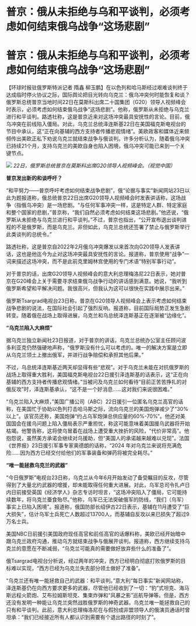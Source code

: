 # 普京：俄从未拒绝与乌和平谈判，必须考虑如何结束俄乌战争“这场悲剧”

# 普京：俄从未拒绝与乌和平谈判，必须考虑如何结束俄乌战争“这场悲剧”

【环球时报驻俄罗斯特派记者 隋鑫
柳玉鹏】在以色列和哈马斯经过艰难谈判终于达成临时停火协议之际，国际舆论把目光转向乌克兰：俄乌冲突何时能恢复和谈？俄罗斯总统普京当地时间22日在莫斯科出席二十国集团（G20）领导人视频峰会时表示，必须考虑如何结束俄乌战争“这场悲剧”。他称，俄罗斯从未拒绝与乌克兰进行和平谈判。路透社称，这是普京近来对这场冲突最具安抚性的言论。目前，俄乌冲突在前线陷入僵局。对此，乌克兰总统泽连斯基22日在美国福克斯电视台的节目中承认，这“正在向基辅的西方支持者传播悲观情绪”。美欧政客和媒体近来频频传出美欧正私下劝说乌克兰就结束战争与俄谈判。许多分析认为，随着俄乌冲突已持续21个月，支持乌克兰的美欧自身也陷入困境，俄乌冲突可能已来到一个关键节点。

![](https://inews.gtimg.com/om_bt/O0sYhL13uQGLa_Ve4BDslETg6gtYAUF4NsGTJWX_tDGt0AA/1000)
_22日，俄罗斯总统普京在莫斯科出席G20领导人视频峰会。（视觉中国）_

**普京发出新的和谈呼吁？**

“和平努力——普京呼吁考虑如何结束战争悲剧”，俄“论据与事实”新闻网站23日以此为题报道称，俄总统普京22日出席G20领导人视频峰会时发表讲话称，这场战争（指俄乌冲突）是一场悲剧。“与任何军事冲突一样，这是特定人群、特定家庭和整个国家的悲剧，”普京称，“我们自然必须考虑如何结束这场悲剧。”他还说，“俄罗斯从未拒绝与乌克兰进行和平谈判。”不过，普京也指出，“公开宣布退出谈判进程的不是俄罗斯，而是乌克兰。非但如此，乌克兰总统还签署了禁止与俄罗斯举行此类谈判的总统令。”

路透社称，这是普京自2022年2月俄乌冲突爆发以来首次向G20领导人发表讲话，这也是他迄今为止对这场冲突最具安抚性的言论。报道称，普京使用“战争”一词来描述这场冲突，而不是此前克里姆林宫使用的专门术语“特别军事行动”。

对于普京的话，出席G20领导人视频峰会的意大利总理梅洛尼22日表示，她对普京在G20峰会上关于需要寻求结束俄乌战争行动的讲话感到满意。她说，“我听到俄罗斯希望和平解决问题。我很高兴，但我认为这可以很快在实践中展示出来。”

俄罗斯Tsargrad电视台23日称，普京在G20领导人视频峰会上表示考虑如何结束战争悲剧的说法，在国际社会引起了强烈反响。报道称，目前国际局势正发生急剧转变。随着俄在战场上取得进展，乌克兰和乌总统泽连斯基正在逐渐被“边缘化”。

**“乌克兰陷入大麻烦”**

据乌克兰独立新闻社23日报道，对于普京的讲话，乌克兰总统办公室主任顾问波多利亚克仍然强硬地声称，“俄罗斯没有什么可以考虑的。唯一的解决方案是立即从乌克兰领土上撤出俄军，并进行战争赔偿和承担其他后果。”

不过，乌总统泽连斯基近两天却显得有些“悲观”。对于乌克兰未能在对抗俄罗斯的战场上取得重大胜利，美国福克斯电视台22日援引泽连斯基的话表示，这“正在向基辅的西方支持者传播悲观情绪。”当被问及乌克兰如何看待“目前正苦苦挣扎的对俄反攻”时，泽连斯基承认，“这不是一个好消息……这对我们来说很困难。”

“乌克兰陷入大麻烦，”美国广播公司（ABC）22日援引一位匿名乌克兰高官的话称，在美国忙于协助以色列打击哈马斯之际，流向乌克兰的美国炮弹减少了“30%以上”。该官员还称，美国炮弹“约占乌军炮弹总供应量的60%-70%”。他还对美国国会在援乌问题上陷入僵局表示严重担忧，称这可能意味着美国援乌武器将开始枯竭。他警告称，这将使乌冒着在战场上遭受重大挫折的风险，“代价非常高”。他抱怨说，虽然美方承诺会继续对乌援助，但“美国人的承诺越来越难以兑现”。法国《世界报》23日援引军事专家奥德朗的话称，“2024
年对乌克兰来说将充满危险……因为西方已经交付给他们的军事装备和弹药将被完全耗尽。”

**“唯一能拯救乌克兰的武器”**

“今日俄罗斯”电视台23日称，乌克兰从今年6月开始发动了备受瞩目的反攻，尽管得到了大量北约武器的增援，却未能取得任何重大进展。对此，乌军总司令扎卢日内日前接受英国《经济学人》杂志专访时坦言，“这场冲突陷入了僵局，它可能持续数年，将乌克兰蚕食殆尽。”他称，乌军已无法突破俄军的防线，“我们（乌军）事实上已陷入困境”。报道称，俄国防部长绍伊古22日表示，基辅在11月遭受了“巨大损失”，估计乌军士兵死亡人数超过13700人，而基辅自反攻以来已损失了超过9万名士兵。

美国NBC日前援引美国政府现任高官和前任高官的话爆料称，美欧已经开始暗中跟乌克兰政府沟通，推动乌方就结束战争与俄展开谈判。报道称，西方继续支持乌克兰的意愿在不断减弱，“乌克兰可能真的需要做好放弃些什么的准备了”。

俄Tsargrad电视台分析说，经过两年的冲突，西方已经明白彻底打败俄罗斯的目标难以实现，“西方已经为乌克兰失去部分领土做好了准备”。

“乌克兰还有唯一能拯救自己的武器：和平谈判。”意大利“每日事实”新闻网站称，泽连斯基仍在向西方要求更多的武器，尽管他已经收到了一切：“豹”式坦克、海马斯远程火箭炮、艾布拉姆斯坦克、集束炸弹和“风暴之影”巡航导弹等。但是，西方还没有发明一种能让乌克兰突然战胜俄罗斯的神奇武器。乌克兰唯一能拯救自己的只有和平谈判。此前，意大利总理梅洛尼在与假扮成非盟领导人的俄演员通话时曾坦承：“我们已经接近所有人都认识到需要有个退出路径的时刻了”。


